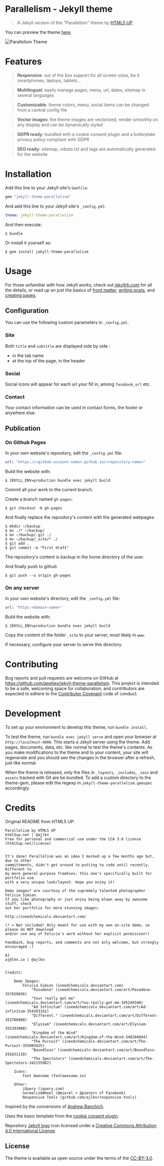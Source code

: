 # Parallelism - Jekyll theme

> A Jekyll version of the "Parallelism" theme by [HTML5 UP][html5up].

You can preview the theme [here](https://apehex.github.io/jekyll-theme-parallelism).

![Parallelism Theme](assets/images/screenshot.jpg "Parallelism Theme")

# Features

> **Responsive**: out of the box support for all screen sizes, be it smartphones, laptops, tablets...

> **Multilingual**: easily manage pages, menu, url, dates, sitemap in several languages

> **Customizable**: theme colors, menu, social items can be changed from a central config file

> **Vector images**: the theme images are vectorized, render smoothly on any display and can be dynamically styled

> **GDPR ready**: bundled with a cookie consent plugin and a boilerplate privacy policy compliant with GDPR

> **SEO ready**: sitemap, robots.txt and tags are automatically generated for the website

# Installation

Add this line to your Jekyll site's `Gemfile`:

```ruby
gem "jekyll-theme-parallelism"
```

And add this line to your Jekyll site's `_config.yml`:

```yaml
theme: jekyll-theme-parallelism
```

And then execute:

    $ bundle

Or install it yourself as:

    $ gem install jekyll-theme-parallelism

# Usage

For those unfamiliar with how Jekyll works, check out [jekyllrb.com](https://jekyllrb.com/) for all the details, 
or read up on just the basics of [front matter](https://jekyllrb.com/docs/frontmatter/), [writing posts](https://jekyllrb.com/docs/posts/), 
and [creating pages](https://jekyllrb.com/docs/pages/).

## Configuration

You can use the following custom parameters in `_config.yml`.

### Site
Both `title` and `subtitle` are displayed side by side :
- in the tab name
- at the top of the page, in the header

### Social
Social icons will appear for each url your fill in, among `facebook_url` etc.

### Contact
Your contact information can be used in contact forms, the footer or anywhere else.

## Publication

### On Github Pages

In your own website's repository, edit the `_config.yml` file:

```yaml
url: "https://<github-account-name>.github.io/<repository-name>"
```

Build the website with:

    $ JEKYLL_ENV=production bundle exec jekyll build

Commit all your work to the current branch.

Create a branch named `gh-pages`:

    $ git checkout -b gh-pages

And finally replace the repository's content with the generated webpages:

    $ mkdir ~/backup
    $ mv ./* ~/backup/
    $ mv ~/backup/.git ./
    $ mv ~/backup/_site/* ./
    $ git add .
    $ git commit -m "First draft"

The repository's content is backup in the home directory of the user.

And finally push to github

    $ git push --u origin gh-pages

### On any server

In your own website's directory, edit the `_config.yml` file:

```yaml
url: "https:<domain-name>"
```

Build the website with:

    $ JEKYLL_ENV=production bundle exec jekyll build

Copy the content of the folder `_site` to your server, most likely in `www`.

If necessary, configure your server to serve this directory.

# Contributing

Bug reports and pull requests are welcome on GitHub at https://github.com/apehex/jekyll-theme-parallelism. This project is intended to be a safe, welcoming space for collaboration, and contributors are expected to adhere to the [Contributor Covenant][contributor-covenant] code of conduct.

# Development

To set up your environment to develop this theme, run `bundle install`.

To test the theme, run `bundle exec jekyll serve` and open your browser at `http://localhost:4000`. This starts a Jekyll server using the theme. Add pages, documents, data, etc. like normal to test the theme's contents. As you make modifications to the theme and to your content, your site will regenerate and you should see the changes in the browser after a refresh, just like normal.

When the theme is released, only the files in `_layouts`, `_includes`, `_sass` and `assets` tracked with Git are be bundled.
To add a custom directory to the theme-gem, please edit the regexp in `jekyll-theme-parallelism.gemspec` accordingly.

# Credits

Original README from HTML5 UP:

```
Parallelism by HTML5 UP
html5up.net | @ajlkn
Free for personal and commercial use under the CCA 3.0 license (html5up.net/license)


It's done! Parallelism was an idea I mocked up a few months ago but, due to other
committments, didn't get around to putting to code until recently. Different to
my more general-purpose freebies, this one's specifically built for portfolio use
with a very unique look/layout. Hope you enjoy it!

Demo images* are courtesy of the supremely talented photographer Felicia Simion.
If you like photography or just enjoy being blown away by awesome stuff, check
out her portfolio for more stunning images:

http://ineedchemicalx.deviantart.com/

(* = Not included! Only meant for use with my own on-site demo, so please do NOT download
and/or use any of Felicia's work without her explicit permission!)

Feedback, bug reports, and comments are not only welcome, but strongly encouraged :)

AJ
aj@lkn.io | @ajlkn


Credits:

    Demo Images:
        Felicia Simion (ineedchemicalx.deviantart.com)
            "Pasadena" (ineedchemicalx.deviantart.com/art/Pasadena-357650036)
            "Your really got me" (ineedchemicalx.deviantart.com/art/You-really-got-me-345249340)
            "Ad Infinitum" (ineedchemicalx.deviantart.com/art/Ad-infinitum-354203162)
            "Different." (ineedchemicalx.deviantart.com/art/Different-353708988)
            "Elysium" (ineedchemicalx.deviantart.com/art/Elysium-355393900)
            "Kingdom of the Wind" (ineedchemicalx.deviantart.com/art/Kingdom-of-the-Wind-348268044)
            "The Pursuit" (ineedchemicalx.deviantart.com/art/The-Pursuit-355003425)
            "Boundless" (ineedchemicalx.deviantart.com/art/Boundless-291831118)
            "The Spectators" (ineedchemicalx.deviantart.com/art/The-Spectators-342155982)

    Icons:
        Font Awesome (fontawesome.io)

    Other:
        jQuery (jquery.com)
        normalizeWheel (@miorel + @pieterv of Facebook)
        Responsive Tools (github.com/ajlkn/responsive-tools)
```

Inspired by the conversions of [Andrew Banchich][andrew-banchich].

Uses the basic template from the [cookie consent plugin][cookieconsent].

Repository [Jekyll logo][jekyll-logo] icon licensed under a [Creative Commons Attribution 4.0 International License][cc4-license].

## License

The theme is available as open source under the terms of the [CC-BY-3.0](LICENSE).

[andrew-banchich]: https://gitlab.com/andrewbanchich
[cc4-license]: http://choosealicense.com/licenses/cc-by-4.0/
[contributor-covenant]: http://contributor-covenant.org
[cookieconsent]: https://github.com/osano/cookieconsent
[html5up]: https://html5up.net/
[jekyll-logo]: https://github.com/jekyll/brand
